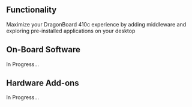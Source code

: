 ## Functionality

Maximize your DragonBoard 410c experience by adding middleware and exploring pre-installed applications on your desktop

## On-Board Software

In Progress...

## Hardware Add-ons

In Progress...
